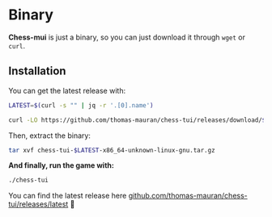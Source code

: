 # Binary

**Chess-mui** is just a binary, so you can just download it through `wget` or `curl`.

## Installation

You can get the latest release with:

```bash
LATEST=$(curl -s "" | jq -r '.[0].name')

curl -LO https://github.com/thomas-mauran/chess-tui/releases/download/$LATEST/chess-tui-$LATEST-x86_64-unknown-linux-gnu.tar.gz
```

Then, extract the binary:

```bash
tar xvf chess-tui-$LATEST-x86_64-unknown-linux-gnu.tar.gz
```

**And finally, run the game with:**

```bash
./chess-tui
```

You can find the latest release here [github.com/thomas-mauran/chess-tui/releases/latest](https://github.com/thomas-mauran/chess-tui/releases/latest) :tada:
